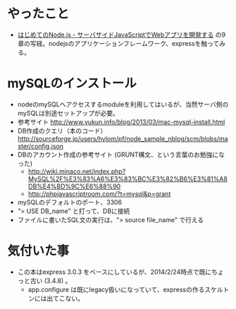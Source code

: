 # やったこと
* [はじめてのNode.js - サーバサイドJavaScriptでWebアプリを開発する](http://www.amazon.co.jp/%E3%81%AF%E3%81%98%E3%82%81%E3%81%A6%E3%81%AENode-js-%E3%82%B5%E3%83%BC%E3%83%90%E3%83%BC%E3%82%B5%E3%82%A4%E3%83%89JavaScript%E3%81%A7Web%E3%82%A2%E3%83%97%E3%83%AA%E3%82%92%E9%96%8B%E7%99%BA%E3%81%99%E3%82%8B-%E6%9D%BE%E5%B3%B6-%E6%B5%A9%E9%81%93/dp/4797370904 "source") の9章の写経。nodejsのアプリケーションフレームワーク、expressを触ってみる。

# mySQLのインストール
* nodeのmySQLへアクセスするmoduleを利用してはいるが、当然サーバ側のmySQLは別途セットアップが必要。	
* 参考サイト http://www.yukun.info/blog/2013/03/mac-mysql-install.html
* DB作成のクエリ（本のコード）http://sourceforge.jp/users/hylom/pf/node_sample_nblog/scm/blobs/master/config.json
* DBのアカウント作成の参考サイト (GRUNT構文、という言葉のお勉強になった)
    * http://wiki.minaco.net/index.php?MySQL%2F%E3%83%A6%E3%83%BC%E3%82%B6%E3%81%A8DB%E4%BD%9C%E6%88%90
    * http://phpjavascriptroom.com/?t=mysql&p=grant
* mySQLのデフォルトのポート、3306
* "> USE DB_name" と打って、DBに接続
* ファイルに書いたSQL文の実行は、"> source file_name" で行える

# 気付いた事
* この本はexpress 3.0.3 をベースにしているが、2014/2/24時点で既にちょっと古い (3.4.8) 。
    * app.configure は既にlegacy扱いになっていて、expressの作るスケルトンには出てこない。
